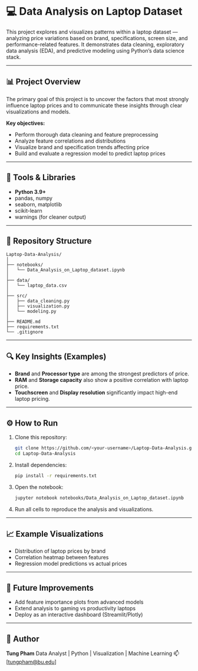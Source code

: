# 💻 Data Analysis on Laptop Dataset

This project explores and visualizes patterns within a laptop dataset — analyzing price variations based on brand, specifications, screen size, and performance-related features. It demonstrates data cleaning, exploratory data analysis (EDA), and predictive modeling using Python’s data science stack.

---

## 📊 Project Overview

The primary goal of this project is to uncover the factors that most strongly influence laptop prices and to communicate these insights through clear visualizations and models.

**Key objectives:**

* Perform thorough data cleaning and feature preprocessing
* Analyze feature correlations and distributions
* Visualize brand and specification trends affecting price
* Build and evaluate a regression model to predict laptop prices

---

## 🧠 Tools & Libraries

* **Python 3.9+**
* pandas, numpy
* seaborn, matplotlib
* scikit-learn
* warnings (for cleaner output)

---

## 📁 Repository Structure

```
Laptop-Data-Analysis/
│
├── notebooks/
│   └── Data_Analysis_on_Laptop_dataset.ipynb
│
├── data/
│   └── laptop_data.csv
│
├── src/
│   ├── data_cleaning.py
│   ├── visualization.py
│   └── modeling.py
│
├── README.md
├── requirements.txt
└── .gitignore
```

---

## 🔍 Key Insights (Examples)

* **Brand** and **Processor type** are among the strongest predictors of price.
* **RAM** and **Storage capacity** also show a positive correlation with laptop price.
* **Touchscreen** and **Display resolution** significantly impact high-end laptop pricing.

---

## ⚙️ How to Run

1. Clone this repository:

   ```bash
   git clone https://github.com/<your-username>/Laptop-Data-Analysis.git
   cd Laptop-Data-Analysis
   ```

2. Install dependencies:

   ```bash
   pip install -r requirements.txt
   ```

3. Open the notebook:

   ```bash
   jupyter notebook notebooks/Data_Analysis_on_Laptop_dataset.ipynb
   ```

4. Run all cells to reproduce the analysis and visualizations.

---

## 📈 Example Visualizations

* Distribution of laptop prices by brand
* Correlation heatmap between features
* Regression model predictions vs actual prices

---

## 🧩 Future Improvements

* Add feature importance plots from advanced models
* Extend analysis to gaming vs productivity laptops
* Deploy as an interactive dashboard (Streamlit/Plotly)

---

## 👤 Author

**Tung Pham**
Data Analyst | Python | Visualization | Machine Learning
📫 [tungpham@bu.edu]


